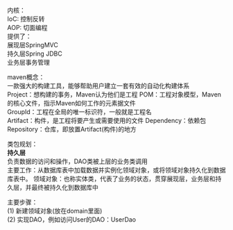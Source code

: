 内核：  
IoC: 控制反转  
AOP: 切面编程  
提供了：  
展现层SpringMVC  
持久层Spring JDBC  
业务层事务管理  

maven概念：  
一款强大的构建工具，能够帮助用户建立一套有效的自动化构建体系  
Project：想构建的事务，Maven认为他们是工程
POM：工程对象模型，Maven的核心文件，指示Maven如何工作的元素据文件  
GroupId：工程在全局的唯一标识符，一般就是工程名  
Artifact：构件，是工程将要产生或需要使用的文件
Dependency：依赖包
Repository：仓库，即放置Artifact(构件)的地方  

类包规划：  
**持久层**  
负责数据的访问和操作，DAO类被上层的业务类调用  
主要工作：从数据库表中加载数据并实例化领域对象，或将领域对象持久化到数据库表中。
领域对象：也称实体类，代表了业务的状态，贯穿展现层，业务层和持久层，并最终被持久化到数据库中  

主要步骤：  
(1) 新建领域对象(放在domain里面)  
(2) 实现DAO，例如访问User的DAO：UserDao

